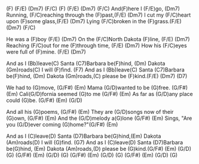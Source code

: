(F) (F/E) (Dm7) (F/C) (F)  (F/E) (Dm7) (F/C)
And(F)here I (F/E)go, (Dm7)
Running, (F/C)reaching through the (F)past,(F/E) (Dm7)
I cut my (F/C)heart upon (F)some glass,(F/E) (Dm7)
Lying (F/C)broken in the (F)grass.(F/E) (Dm7) (F/C)

He was a (F)boy (F/E)  (Dm7)
On the (F/C)North Dakota (F)line, (F/E) (Dm7)
Reaching (F/C)out for me (F)through time, (F/E) (Dm7)
How his (F/C)eyes were full of (F)mine. (F/E) (Dm7)

And as I (Bb)leave(C)  Santa (C7)Barbara be(F)hind, (Dm)
Dakota (Gm)roads(C)  I will (F)find. (F7)
And as I (Bb)leave(C)  Santa (C7)Barbara be(F)hind, (Dm)
Dakota (Gm)roads,(C)  please be (F)kind.(F/E) (Dm7) (D7)

We had to (G)move, (G/F#) (Em)
Mama (G/D)wanted to be (G)free. (G/F#) (Em)
Cali(G/D)fornia seemed (G)to me (G/F#) (Em)
As far as (G/D)any place could (G)be. (G/F#) (Em) (G/D)

And all his (G)poems, (G/F#) (Em)
They are (G/D)songs now of their (G)own, (G/F#) (Em)
And the (G/D)melody a(G)lone (G/F#) (Em)
Sings, "Are you (G/D)ever coming (G)home?"(G/F#) (Em)

And as I (C)leave(D)  Santa (D7)Barbara be(G)hind,(Em)
Dakota (Am)roads(D)  I will (G)find. (G7)
And as I (C)leave(D)  Santa (D7)Barbara be(G)hind, (Em)
Dakota (Am)roads,(D) please be (G)kind.(G/F#) (Em) (G/D) 
(G) (G/F#) (Em) (G/D) (G) (G/F#) (Em) (G/D) (G) (G/F#) (Em) (G/D) (G)
